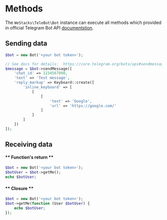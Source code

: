 # Methods

The `WeStacks\TeleBot\Bot` instance can execute all methods which provided in official Telegram Bot API [documentstion](https://core.telegram.org/bots/api#available-methods).

## Sending data

```php
$bot = new Bot('<your bot token>');

// See docs for details:  https://core.telegram.org/bots/api#sendmessage
$message = $bot->sendMessage([
    'chat_id' => 1234567890,
    'text' => 'Test message',
    'reply_markup' => Keyboard::create([
        'inline_keyboard' => [
            [
                [
                    'text' => 'Google',
                    'url' => 'https://google.com/'
                ]
            ]
        ]
    ])
]);
```

## Receiving data

<!-- tabs:start -->

#### ** Function's return **

```php
$bot = new Bot('<your bot token>');
$botUser = $bot->getMe();
echo $botUser;
```

#### ** Closure **

```php
$bot = new Bot('<your bot token>');
$bot->getMe(function (User $botUser) {
    echo $botUser; 
});
```


<!-- tabs:end -->